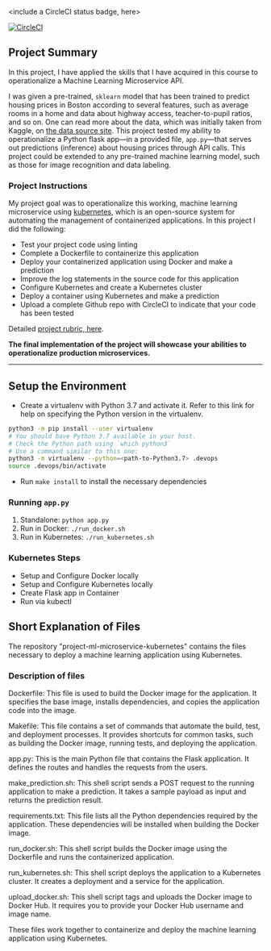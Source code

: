 <include a CircleCI status badge, here>

[![CircleCI](https://circleci.com/gh/<your-github-username>/<your-repo-name>.svg?style=svg)](https://circleci.com/gh/shubhks21/project-ml-microservice-kubernetes)

## Project Summary

In this project, I have applied the skills that I have acquired in this course to operationalize a Machine Learning Microservice API. 

I was given a pre-trained, `sklearn` model that has been trained to predict housing prices in Boston according to several features, such as average rooms in a home and data about highway access, teacher-to-pupil ratios, and so on. One can read more about the data, which was initially taken from Kaggle, on [the data source site](https://www.kaggle.com/c/boston-housing). This project tested my ability to operationalize a Python flask app—in a provided file, `app.py`—that serves out predictions (inference) about housing prices through API calls. This project could be extended to any pre-trained machine learning model, such as those for image recognition and data labeling.

### Project Instructions

My project goal was to operationalize this working, machine learning microservice using [kubernetes](https://kubernetes.io/), which is an open-source system for automating the management of containerized applications. In this project I did the following:
* Test your project code using linting
* Complete a Dockerfile to containerize this application
* Deploy your containerized application using Docker and make a prediction
* Improve the log statements in the source code for this application
* Configure Kubernetes and create a Kubernetes cluster
* Deploy a container using Kubernetes and make a prediction
* Upload a complete Github repo with CircleCI to indicate that your code has been tested

Detailed [project rubric, here](https://review.udacity.com/#!/rubrics/2576/view).

**The final implementation of the project will showcase your abilities to operationalize production microservices.**

---

## Setup the Environment

* Create a virtualenv with Python 3.7 and activate it. Refer to this link for help on specifying the Python version in the virtualenv. 
```bash
python3 -m pip install --user virtualenv
# You should have Python 3.7 available in your host. 
# Check the Python path using `which python3`
# Use a command similar to this one:
python3 -m virtualenv --python=<path-to-Python3.7> .devops
source .devops/bin/activate
```
* Run `make install` to install the necessary dependencies

### Running `app.py`

1. Standalone:  `python app.py`
2. Run in Docker:  `./run_docker.sh`
3. Run in Kubernetes:  `./run_kubernetes.sh`

### Kubernetes Steps

* Setup and Configure Docker locally
* Setup and Configure Kubernetes locally
* Create Flask app in Container
* Run via kubectl

## Short Explanation of Files

The repository "project-ml-microservice-kubernetes" contains the files necessary to deploy a machine learning application using Kubernetes.

### Description of files

Dockerfile: This file is used to build the Docker image for the application. It specifies the base image, installs dependencies, and copies the application code into the image.

Makefile: This file contains a set of commands that automate the build, test, and deployment processes. It provides shortcuts for common tasks, such as building the Docker image, running tests, and deploying the application.

app.py: This is the main Python file that contains the Flask application. It defines the routes and handles the requests from the users.

make_prediction.sh: This shell script sends a POST request to the running application to make a prediction. It takes a sample payload as input and returns the prediction result.

requirements.txt: This file lists all the Python dependencies required by the application. These dependencies will be installed when building the Docker image.

run_docker.sh: This shell script builds the Docker image using the Dockerfile and runs the containerized application.

run_kubernetes.sh: This shell script deploys the application to a Kubernetes cluster. It creates a deployment and a service for the application.

upload_docker.sh: This shell script tags and uploads the Docker image to Docker Hub. It requires you to provide your Docker Hub username and image name.

These files work together to containerize and deploy the machine learning application using Kubernetes.
